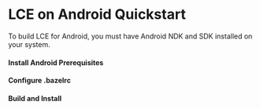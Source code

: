 # LCE on Android Quickstart

To build LCE for Android, you must have Android NDK and SDK installed
on your system.

#### Install Android Prerequisites

#### Configure .bazelrc

#### Build and Install
